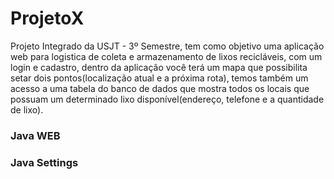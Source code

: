 # ProjetoX
Projeto Integrado da USJT - 3º Semestre, tem como objetivo uma aplicação web para logistica de coleta e armazenamento de lixos recicláveis, 
com um login e cadastro, dentro da aplicação você terá um mapa que possibilita setar dois pontos(localização atual e a próxima rota),
temos também um acesso a uma tabela do banco de dados que mostra todos os locais que possuam um determinado lixo disponível(endereço, 
telefone e a quantidade de lixo).

### Java WEB


### Java Settings
